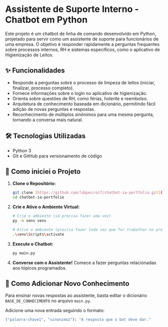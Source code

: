 # Assistente de Suporte Interno - Chatbot em Python

Este projeto é um chatbot de linha de comando desenvolvido em Python, projetado para servir como um assistente de suporte para funcionários de uma empresa. O objetivo é responder rapidamente a perguntas frequentes sobre processos internos, RH e sistemas específicos, como o aplicativo de Higienização de Leitos.

## ✨ Funcionalidades

- Responde a perguntas sobre o processo de limpeza de leitos (iniciar, finalizar, processo completo).
- Fornece informações sobre o login no aplicativo de higienização.
- Orienta sobre questões de RH, como férias, holerite e reembolso.
- Arquitetura de conhecimento baseada em dicionário, permitindo fácil adição de novas perguntas e respostas.
- Reconhecimento de múltiplos sinônimos para uma mesma pergunta, tornando a conversa mais natural.

## 🛠️ Tecnologias Utilizadas

- Python 3
- Git e GitHub para versionamento de código

## 🚀 Como iniciei o Projeto

1.  **Clone o Repositório:**
    ```bash
    git clone [https://github.com/ldqueiroz7/chatbot-ia-portfolio.git](https://github.com/ldqueiroz7/chatbot-ia-portfolio.git)
    cd chatbot-ia-portfolio
    ```

2.  **Crie e Ative o Ambiente Virtual:**
    ```bash
    # Crie o ambiente (só precisa fazer uma vez)
    py -m venv venv
    
    # Ative o ambiente (precisa fazer toda vez que for trabalhar no projeto)
    .\venv\Scripts\activate
    ```

3.  **Execute o Chatbot:**
    ```bash
    py main.py
    ```
4.  **Converse com o Assistente!** Comece a fazer perguntas relacionadas aos tópicos programados.

## 🧠 Como Adicionar Novo Conhecimento

Para ensinar novas respostas ao assistente, basta editar o dicionário `BASE_DE_CONHECIMENTO` no arquivo `main.py`.

Adicione uma nova entrada seguindo o formato:
```python
("palavra-chave1", "sinonimo2"): "A resposta que o bot deve dar."
```